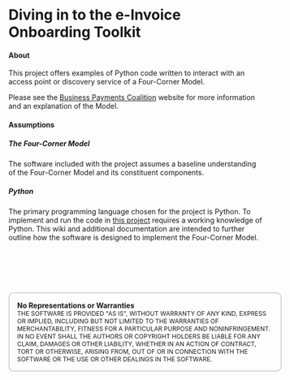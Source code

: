 # Diving in to the e-Invoice Onboarding Toolkit

#### About  
This project offers examples of Python code written to interact with an access point or discovery service of a Four-Corner Model.   

Please see the [Business Payments Coalition](https://businesspaymentscoalition.org/electronic-invoices/) website for more information and an explanation of the Model.  

#### Assumptions  

##### The Four-Corner Model  
The software included with the project assumes a baseline understanding of the Four-Corner Model and its constituent components.  

##### Python     
The primary programming language chosen for the project is Python.  To implement and run the code in [this project](https://github.com/BPC-OpenSourceTools/e-Invoice-Onboarding-Toolkit) requires a working knowledge of Python. This wiki and additional documentation are intended to further outline how the software is designed to implement the Four-Corner Model.  




<div style="font-size: 12px;
            padding: 15px;
            border: 2px solid lightgray;
            margin-top: 100px;
            margin-left: 0px;
            margin-bottom: 40px;
            margin-right: auto;
            width: 100%;
            border-radius: 10px;">
  <h4 style="font-size: 14px;
            padding: 0px;
            margin: 0px;">No Representations or Warranties</h5>
  THE SOFTWARE IS PROVIDED "AS IS", WITHOUT WARRANTY OF ANY KIND, EXPRESS OR IMPLIED, INCLUDING BUT NOT LIMITED TO THE WARRANTIES OF MERCHANTABILITY, FITNESS FOR A PARTICULAR PURPOSE AND NONINFRINGEMENT. IN NO EVENT SHALL THE AUTHORS OR COPYRIGHT HOLDERS BE LIABLE FOR ANY CLAIM, DAMAGES OR OTHER LIABILITY, WHETHER IN AN ACTION OF CONTRACT, TORT OR OTHERWISE, ARISING FROM, OUT OF OR IN CONNECTION WITH THE SOFTWARE OR THE USE OR OTHER DEALINGS IN THE SOFTWARE.
</div>
